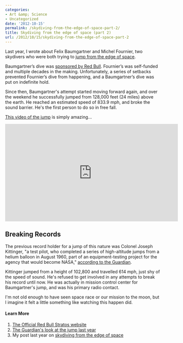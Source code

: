 ```yaml
---
categories:
- Art &amp; Science
- Uncategorized
date: '2012-10-15'
permalink: /skydiving-from-the-edge-of-space-part-2/
title: Skydiving from the edge of space (part 2)
url: /2012/10/15/skydiving-from-the-edge-of-space-part-2
---
```


Last year, I wrote about Felix Baumgartner and Michel Fournier, two skydivers who were both trying to <a href="https://gomakethings.com/skydiving-from-the-edge-of-space/">jump from the edge of space</a>.

Baumgartner’s dive was <a href="http://www.redbullstratos.com/">sponsored by Red Bull</a>. Fournier’s was self-funded and multiple decades in the making. Unfortunately, a series of setbacks prevented Fournier’s dive from happening, and a Baumgartner’s dive was put on indefinite hold.

Since then, Baumgartner's attempt started moving forward again, and over the weekend he successfully jumped from 128,000 feet (24 miles) above the earth. He reached an estimated speed of 833.9 mph, and broke the sound barrier. He's the first person to do so in free fall.

<a href="https://www.youtube.com/watch?v=FHtvDA0W34I">This video of the jump</a> is simply amazing...

<iframe width="560" height="315" src="https://www.youtube.com/embed/FHtvDA0W34I?rel=0" frameborder="0" allowfullscreen></iframe>

<h2>Breaking Records</h2>

The previous record holder for a jump of this nature was Colonel Joseph Kittinger, "a test pilot, who completed a series of high-altitude jumps from a helium balloon in August 1960, part of an equipment-testing project for the agency that would become NASA," <a href="http://www.guardian.co.uk/science/2010/sep/05/felix-baumgartner-michel-fournier-supersonic">according to the Guardian</a>.

Kittinger jumped from a height of 102,800 and travelled 614 mph, just shy of the speed of sound. He's refused to get involved in any attempts to break his record until now. He was actually in mission control center for Baumgartner's jump, and was his primary radio contact.

I'm not old enough to have seen space race or our mission to the moon, but I imagine it felt a little something like watching this happen did.

<h4>Learn More</h4>

<ol>
<li><a href="http://www.redbullstratos.com/blog/">The Official Red Bull Stratos website</a></li>
<li><a href="http://www.guardian.co.uk/science/2010/sep/05/felix-baumgartner-michel-fournier-supersonic">The Guardian's look at the jump last year</a></li>
<li>My post last year on <a href="https://gomakethings.com/skydiving-from-the-edge-of-space/">skydiving from the edge of space</a></li>
</ol>
